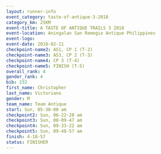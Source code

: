 ```yaml
---
layout: runner-info 
event_category: taste-of-antique-3-2018 
category_km: 25KM 
event-title: A TASTE OF ANTIQUE TRAILS 3 2018 
event-location: Aningalan San Remegio Antique Philippines 
event-logo: 
event-date: 2018-02-11 
checkpoint-name2: AS1, CP 1 (T-2) 
checkpoint-name3: AS3, CP 2 (T-3) 
checkpoint-name4: CP 3 (T-4) 
checkpoint-name5: FINISH (T-5) 
overall_rank: 4
gender_rank: 4
bib: 232
first_name: Christopher
last_name: Victoriano
gender: M
team_name: Team Antique
start: Sun, 05-30-00 am
checkpoint2: Sun, 06-22-20 am
checkpoint3: Sun, 08-09-47 am
checkpoint4: Sun, 09-33-22 am
checkpoint5: Sun, 09-48-57 am
finish: 4-18-57
status: FINISHER
---
```

